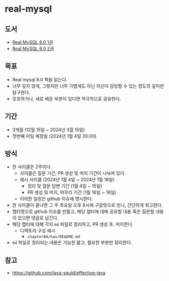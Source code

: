 # real-mysql

## 도서
- [Real MySQL 8.0 1권](https://product.kyobobook.co.kr/detail/S000001766482)
- [Real MySQL 8.0 2권](https://product.kyobobook.co.kr/detail/S000001766483)

## 목표
- Real mysql 8.0 책을 읽는다.
- 너무 깊지 않게, 그렇지만 너무 가볍게도 아닌 자신이 감당할 수 있는 정도의 깊이만 탐구한다.
- 모호하거나, 새로 배운 부분이 있다면 적극적으로 공유한다.

## 기간
- 3개월 (12월 15일 ~ 2024년 3월 15일)
- 첫번째 미팅 예정일 (2024년 1월 4일 20:00)

## 방식
- 한 사이클은 2주이다.
  - 사이클은 질문 기간, PR 생성 및 머지 기간이 나눠져 있다.
  - 예시 사이클 (2024년 1월 4일 ~ 2024년 1월 18일)
     - 정리 및 질문 답변 기간 (1월 4일 ~ 15일)
     - PR 생성 및 머지, 마무리 기간 (1월 16일 ~ 18일)
  - 이러한 일정은 github 이슈에 명시한다.
- 한 사이클이 끝나면 그 주 목요일 오후 8시에 구글밋으로 만나, 간단하게 회고한다.
- 챕터명으로 github 이슈를 만들고, 해당 챕터에 대해 공유할 내용 혹은 질문할 내용이 있으면 댓글로 남긴다.
- 해당 챕터에 대해 각자 `md` 파일로 정리하고, PR 생성 후, 머지한다.
  - 디렉토리 구성 예시
    - `chapter04/han/README.md`
- `md` 파일로 정리되는 내용은 가능한 짦고, 필요한 부분만 정리한다.

## 참고
- https://github.com/java-squid/effective-java
